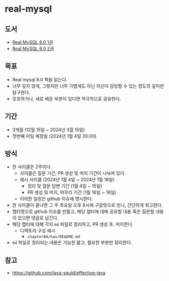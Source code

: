 # real-mysql

## 도서
- [Real MySQL 8.0 1권](https://product.kyobobook.co.kr/detail/S000001766482)
- [Real MySQL 8.0 2권](https://product.kyobobook.co.kr/detail/S000001766483)

## 목표
- Real mysql 8.0 책을 읽는다.
- 너무 깊지 않게, 그렇지만 너무 가볍게도 아닌 자신이 감당할 수 있는 정도의 깊이만 탐구한다.
- 모호하거나, 새로 배운 부분이 있다면 적극적으로 공유한다.

## 기간
- 3개월 (12월 15일 ~ 2024년 3월 15일)
- 첫번째 미팅 예정일 (2024년 1월 4일 20:00)

## 방식
- 한 사이클은 2주이다.
  - 사이클은 질문 기간, PR 생성 및 머지 기간이 나눠져 있다.
  - 예시 사이클 (2024년 1월 4일 ~ 2024년 1월 18일)
     - 정리 및 질문 답변 기간 (1월 4일 ~ 15일)
     - PR 생성 및 머지, 마무리 기간 (1월 16일 ~ 18일)
  - 이러한 일정은 github 이슈에 명시한다.
- 한 사이클이 끝나면 그 주 목요일 오후 8시에 구글밋으로 만나, 간단하게 회고한다.
- 챕터명으로 github 이슈를 만들고, 해당 챕터에 대해 공유할 내용 혹은 질문할 내용이 있으면 댓글로 남긴다.
- 해당 챕터에 대해 각자 `md` 파일로 정리하고, PR 생성 후, 머지한다.
  - 디렉토리 구성 예시
    - `chapter04/han/README.md`
- `md` 파일로 정리되는 내용은 가능한 짦고, 필요한 부분만 정리한다.

## 참고
- https://github.com/java-squid/effective-java
